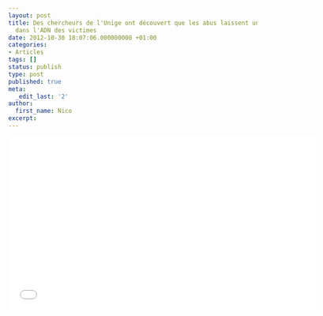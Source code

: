 ```yaml
---
layout: post
title: Des chercheurs de l'Unige ont découvert que les abus laissent une trace biologique
  dans l'ADN des victimes
date: 2012-10-30 18:07:06.000000000 +01:00
categories:
- Articles
tags: []
status: publish
type: post
published: true
meta:
  _edit_last: '2'
author:
  first_name: Nico
excerpt:
---
```


<p><iframe src='//tp.srgssr.ch/p/srf/embed?urn=urn:rts:video:3745896&start=' allowfullscreen width='624' height='351' frameborder='0' name='Des chercheurs de l'Unige ont découvert que les abus laissent une trace biologique dans l'ADN des victimes'></iframe></p>
